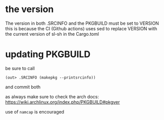 # the version

The version in both .SRCINFO and the PKGBUILD must be set to VERSION this is
because the CI (Github actions) uses sed to replace VERSION with the current
version of sl-sh in the Cargo.toml

# updating PKGBUILD
be sure to call
```
(out> .SRCINFO (makepkg --printsrcinfo))
```

and commit both

as always make sure to check the arch docs:
https://wiki.archlinux.org/index.php/PKGBUILD#pkgver

use of `namcap` is encouraged
